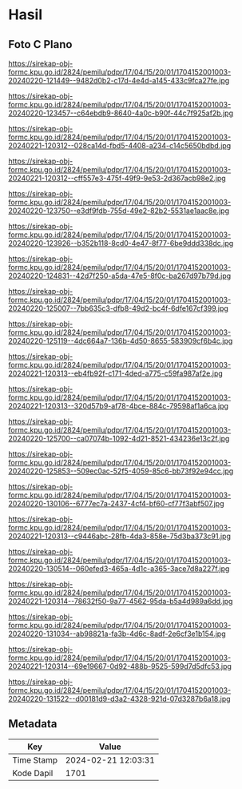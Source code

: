 # Hasil

## Foto C Plano

https://sirekap-obj-formc.kpu.go.id/2824/pemilu/pdpr/17/04/15/20/01/1704152001003-20240220-121449--9482d0b2-c17d-4e4d-a145-433c9fca27fe.jpg

https://sirekap-obj-formc.kpu.go.id/2824/pemilu/pdpr/17/04/15/20/01/1704152001003-20240220-123457--c64ebdb9-8640-4a0c-b90f-44c7f925af2b.jpg

https://sirekap-obj-formc.kpu.go.id/2824/pemilu/pdpr/17/04/15/20/01/1704152001003-20240221-120312--028ca14d-fbd5-4408-a234-c14c5650bdbd.jpg

https://sirekap-obj-formc.kpu.go.id/2824/pemilu/pdpr/17/04/15/20/01/1704152001003-20240221-120312--cff557e3-475f-49f9-9e53-2d367acb98e2.jpg

https://sirekap-obj-formc.kpu.go.id/2824/pemilu/pdpr/17/04/15/20/01/1704152001003-20240220-123750--e3df9fdb-755d-49e2-82b2-5531ae1aac8e.jpg

https://sirekap-obj-formc.kpu.go.id/2824/pemilu/pdpr/17/04/15/20/01/1704152001003-20240220-123926--b352b118-8cd0-4e47-8f77-6be9ddd338dc.jpg

https://sirekap-obj-formc.kpu.go.id/2824/pemilu/pdpr/17/04/15/20/01/1704152001003-20240220-124831--42d7f250-a5da-47e5-8f0c-ba267d97b79d.jpg

https://sirekap-obj-formc.kpu.go.id/2824/pemilu/pdpr/17/04/15/20/01/1704152001003-20240220-125007--7bb635c3-dfb8-49d2-bc4f-6dfe167cf399.jpg

https://sirekap-obj-formc.kpu.go.id/2824/pemilu/pdpr/17/04/15/20/01/1704152001003-20240220-125119--4dc664a7-136b-4d50-8655-583909cf6b4c.jpg

https://sirekap-obj-formc.kpu.go.id/2824/pemilu/pdpr/17/04/15/20/01/1704152001003-20240221-120313--eb4fb92f-c171-4ded-a775-c59fa987af2e.jpg

https://sirekap-obj-formc.kpu.go.id/2824/pemilu/pdpr/17/04/15/20/01/1704152001003-20240221-120313--320d57b9-af78-4bce-884c-79598af1a6ca.jpg

https://sirekap-obj-formc.kpu.go.id/2824/pemilu/pdpr/17/04/15/20/01/1704152001003-20240220-125700--ca07074b-1092-4d21-8521-434236e13c2f.jpg

https://sirekap-obj-formc.kpu.go.id/2824/pemilu/pdpr/17/04/15/20/01/1704152001003-20240220-125853--509ec0ac-52f5-4059-85c6-bb73f92e94cc.jpg

https://sirekap-obj-formc.kpu.go.id/2824/pemilu/pdpr/17/04/15/20/01/1704152001003-20240220-130106--6777ec7a-2437-4cf4-bf60-cf77f3abf507.jpg

https://sirekap-obj-formc.kpu.go.id/2824/pemilu/pdpr/17/04/15/20/01/1704152001003-20240221-120313--c9446abc-28fb-4da3-858e-75d3ba373c91.jpg

https://sirekap-obj-formc.kpu.go.id/2824/pemilu/pdpr/17/04/15/20/01/1704152001003-20240220-130514--060efed3-465a-4d1c-a365-3ace7d8a227f.jpg

https://sirekap-obj-formc.kpu.go.id/2824/pemilu/pdpr/17/04/15/20/01/1704152001003-20240221-120314--78632f50-9a77-4562-95da-b5a4d989a6dd.jpg

https://sirekap-obj-formc.kpu.go.id/2824/pemilu/pdpr/17/04/15/20/01/1704152001003-20240220-131034--ab98821a-fa3b-4d6c-8adf-2e6cf3e1b154.jpg

https://sirekap-obj-formc.kpu.go.id/2824/pemilu/pdpr/17/04/15/20/01/1704152001003-20240221-120314--69e19667-0d92-488b-9525-599d7d5dfc53.jpg

https://sirekap-obj-formc.kpu.go.id/2824/pemilu/pdpr/17/04/15/20/01/1704152001003-20240220-131522--d00181d9-d3a2-4328-921d-07d3287b6a18.jpg


## Metadata

| Key        | Value               |
| ---------- | ------------------- |
| Time Stamp | 2024-02-21 12:03:31 |
| Kode Dapil | 1701                |




